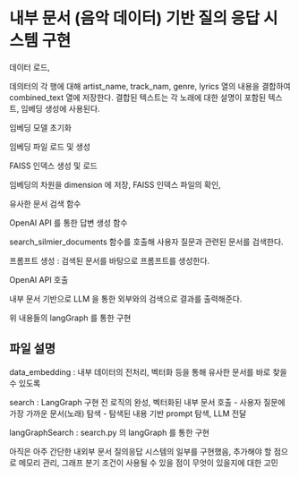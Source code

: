# 내부 문서 (음악 데이터) 기반 질의 응답 시스템 구현 

데이터 로드,

데의터의 각 행에 대해 artist_name, track_nam, genre, lyrics 열의 내용을 결합하여 combined_text 열에 저장한다.
결합된 텍스트는 각 노래에 대한 설명이 포함된 텍스트, 임베딩 생성에 사용된다.

임베딩 모델 초기화

임베딩 파일 로드 및 생성

FAISS 인덱스 생성 및 로드

임베딩의 차원을 dimension 에 저장, FAISS 인덱스 파일의 확인, 

유사한 문서 검색 함수

OpenAI API 를 통한 답변 생성 함수

search_silmier_documents 함수를 호출해 사용자 질문과 관련된 문서를 검색한다.

프롬프트 생성 : 검색된 문서를 바탕으로 프롬프트를 생성한다. 

OpenAI API 호출

내부 문서 기반으로 LLM 을 통한 외부와의 검색으로 결과를 출력해준다.

위 내용들의 langGraph 를 통한 구현

## 파일 설명 

data_embedding : 내부 데이터의 전처리, 벡터화 등을 통해 유사한 문서를 바로 찾을 수 있도록

search : LangGraph 구현 전 로직의 완성, 벡터화된 내부 문서 호출 - 사용자 질문에 가장 가까운 문서(노래) 탐색 - 탐색된 내용 기반 prompt 탐색, LLM 전달

langGraphSearch : search.py 의 langGraph 를 통한 구현

아직은 아주 간단한 내외부 문서 질의응답 시스템의 일부를 구현했음, 추가해야 할 점으로 메모리 관리, 그래프 분기 조건이 사용될 수 있을 점이 무엇이 있을지에 대한 고민
